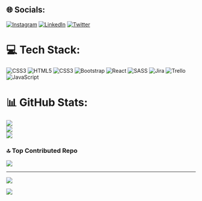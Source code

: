 
## 🌐 Socials:
[![Instagram](https://img.shields.io/badge/Instagram-%23E4405F.svg?logo=Instagram&logoColor=white)](https://instagram.com/silan.urn) [![LinkedIn](https://img.shields.io/badge/LinkedIn-%230077B5.svg?logo=linkedin&logoColor=white)](https://linkedin.com/in/ŞilanÜren) [![Twitter](https://img.shields.io/badge/Twitter-%231DA1F2.svg?logo=Twitter&logoColor=white)](https://twitter.com/@silanuren) 

# 💻 Tech Stack:
![CSS3](https://img.shields.io/badge/css3-%231572B6.svg?style=for-the-badge&logo=css3&logoColor=white) ![HTML5](https://img.shields.io/badge/html5-%23E34F26.svg?style=for-the-badge&logo=html5&logoColor=white) ![CSS3](https://img.shields.io/badge/css3-%231572B6.svg?style=for-the-badge&logo=css3&logoColor=white) ![Bootstrap](https://img.shields.io/badge/bootstrap-%238511FA.svg?style=for-the-badge&logo=bootstrap&logoColor=white) ![React](https://img.shields.io/badge/react-%2320232a.svg?style=for-the-badge&logo=react&logoColor=%2361DAFB) ![SASS](https://img.shields.io/badge/SASS-hotpink.svg?style=for-the-badge&logo=SASS&logoColor=white) ![Jira](https://img.shields.io/badge/jira-%230A0FFF.svg?style=for-the-badge&logo=jira&logoColor=white) ![Trello](https://img.shields.io/badge/Trello-%23026AA7.svg?style=for-the-badge&logo=Trello&logoColor=white) ![JavaScript](https://img.shields.io/badge/javascript-%23323330.svg?style=for-the-badge&logo=javascript&logoColor=%23F7DF1E)
# 📊 GitHub Stats:
![](https://github-readme-stats.vercel.app/api?username=silan4&theme=gruvbox&hide_border=true&include_all_commits=false&count_private=false)<br/>
![](https://github-readme-streak-stats.herokuapp.com/?user=silan4&theme=gruvbox&hide_border=true)<br/>
![](https://github-readme-stats.vercel.app/api/top-langs/?username=silan4&theme=gruvbox&hide_border=true&include_all_commits=false&count_private=false&layout=compact)

### 🔝 Top Contributed Repo
![](https://github-contributor-stats.vercel.app/api?username=silan4&limit=5&theme=gruvbox&combine_all_yearly_contributions=true)

---
[![](https://visitcount.itsvg.in/api?id=silan4&icon=0&color=0)](https://visitcount.itsvg.in)

<!-- Proudly created with GPRM ( https://gprm.itsvg.in ) -->
<a href="https://visitcount.itsvg.in">
  <img src="https://visitcount.itsvg.in/api?id=silan4&label=Profile%20Vites&color=2&icon=0&pretty=false" />
</a>


